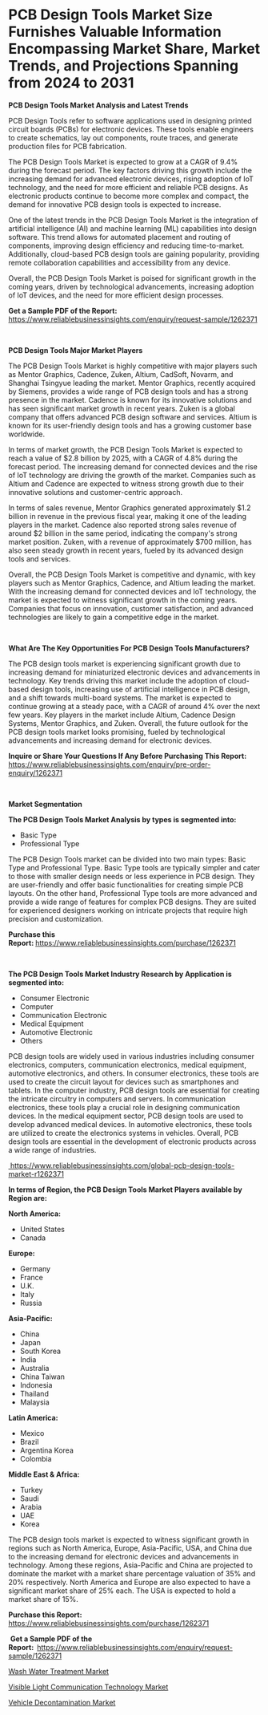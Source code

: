 <p><h1>PCB Design Tools Market Size Furnishes Valuable Information Encompassing Market Share, Market Trends, and Projections Spanning from 2024 to 2031</h1></p><p><strong>PCB Design Tools Market Analysis and Latest Trends</strong></p>
<p><p>PCB Design Tools refer to software applications used in designing printed circuit boards (PCBs) for electronic devices. These tools enable engineers to create schematics, lay out components, route traces, and generate production files for PCB fabrication.</p><p>The PCB Design Tools Market is expected to grow at a CAGR of 9.4% during the forecast period. The key factors driving this growth include the increasing demand for advanced electronic devices, rising adoption of IoT technology, and the need for more efficient and reliable PCB designs. As electronic products continue to become more complex and compact, the demand for innovative PCB design tools is expected to increase.</p><p>One of the latest trends in the PCB Design Tools Market is the integration of artificial intelligence (AI) and machine learning (ML) capabilities into design software. This trend allows for automated placement and routing of components, improving design efficiency and reducing time-to-market. Additionally, cloud-based PCB design tools are gaining popularity, providing remote collaboration capabilities and accessibility from any device.</p><p>Overall, the PCB Design Tools Market is poised for significant growth in the coming years, driven by technological advancements, increasing adoption of IoT devices, and the need for more efficient design processes.</p></p>
<p><strong>Get a Sample PDF of the Report:&nbsp;</strong> <a href="https://www.reliablebusinessinsights.com/enquiry/request-sample/1262371">https://www.reliablebusinessinsights.com/enquiry/request-sample/1262371</a></p>
<p>&nbsp;</p>
<p><strong>PCB Design Tools Major Market Players</strong></p>
<p><p>The PCB Design Tools Market is highly competitive with major players such as Mentor Graphics, Cadence, Zuken, Altium, CadSoft, Novarm, and Shanghai Tsingyue leading the market. Mentor Graphics, recently acquired by Siemens, provides a wide range of PCB design tools and has a strong presence in the market. Cadence is known for its innovative solutions and has seen significant market growth in recent years. Zuken is a global company that offers advanced PCB design software and services. Altium is known for its user-friendly design tools and has a growing customer base worldwide.</p><p>In terms of market growth, the PCB Design Tools Market is expected to reach a value of $2.8 billion by 2025, with a CAGR of 4.8% during the forecast period. The increasing demand for connected devices and the rise of IoT technology are driving the growth of the market. Companies such as Altium and Cadence are expected to witness strong growth due to their innovative solutions and customer-centric approach.</p><p>In terms of sales revenue, Mentor Graphics generated approximately $1.2 billion in revenue in the previous fiscal year, making it one of the leading players in the market. Cadence also reported strong sales revenue of around $2 billion in the same period, indicating the company's strong market position. Zuken, with a revenue of approximately $700 million, has also seen steady growth in recent years, fueled by its advanced design tools and services.</p><p>Overall, the PCB Design Tools Market is competitive and dynamic, with key players such as Mentor Graphics, Cadence, and Altium leading the market. With the increasing demand for connected devices and IoT technology, the market is expected to witness significant growth in the coming years. Companies that focus on innovation, customer satisfaction, and advanced technologies are likely to gain a competitive edge in the market.</p></p>
<p>&nbsp;</p>
<p><strong>What Are The Key Opportunities For PCB Design Tools Manufacturers?</strong></p>
<p><p>The PCB design tools market is experiencing significant growth due to increasing demand for miniaturized electronic devices and advancements in technology. Key trends driving this market include the adoption of cloud-based design tools, increasing use of artificial intelligence in PCB design, and a shift towards multi-board systems. The market is expected to continue growing at a steady pace, with a CAGR of around 4% over the next few years. Key players in the market include Altium, Cadence Design Systems, Mentor Graphics, and Zuken. Overall, the future outlook for the PCB design tools market looks promising, fueled by technological advancements and increasing demand for electronic devices.</p></p>
<p><strong>Inquire or Share Your Questions If Any Before Purchasing This Report:</strong> <a href="https://www.reliablebusinessinsights.com/enquiry/pre-order-enquiry/1262371">https://www.reliablebusinessinsights.com/enquiry/pre-order-enquiry/1262371</a></p>
<p>&nbsp;</p>
<p><strong>Market Segmentation</strong></p>
<p><strong>The PCB Design Tools Market Analysis by types is segmented into:</strong></p>
<p><ul><li>Basic Type</li><li>Professional Type</li></ul></p>
<p><p>The PCB Design Tools market can be divided into two main types: Basic Type and Professional Type. Basic Type tools are typically simpler and cater to those with smaller design needs or less experience in PCB design. They are user-friendly and offer basic functionalities for creating simple PCB layouts. On the other hand, Professional Type tools are more advanced and provide a wide range of features for complex PCB designs. They are suited for experienced designers working on intricate projects that require high precision and customization.</p></p>
<p><strong>Purchase this Report:&nbsp;</strong><a href="https://www.reliablebusinessinsights.com/purchase/1262371">https://www.reliablebusinessinsights.com/purchase/1262371</a></p>
<p>&nbsp;</p>
<p><strong>The PCB Design Tools Market Industry Research by Application is segmented into:</strong></p>
<p><ul><li>Consumer Electronic</li><li>Computer</li><li>Communication Electronic</li><li>Medical Equipment</li><li>Automotive Electronic</li><li>Others</li></ul></p>
<p><p>PCB design tools are widely used in various industries including consumer electronics, computers, communication electronics, medical equipment, automotive electronics, and others. In consumer electronics, these tools are used to create the circuit layout for devices such as smartphones and tablets. In the computer industry, PCB design tools are essential for creating the intricate circuitry in computers and servers. In communication electronics, these tools play a crucial role in designing communication devices. In the medical equipment sector, PCB design tools are used to develop advanced medical devices. In automotive electronics, these tools are utilized to create the electronics systems in vehicles. Overall, PCB design tools are essential in the development of electronic products across a wide range of industries.</p></p>
<p><a href="https://www.reliablebusinessinsights.com/global-pcb-design-tools-market-r1262371">&nbsp;https://www.reliablebusinessinsights.com/global-pcb-design-tools-market-r1262371</a></p>
<p><strong>In terms of Region, the PCB Design Tools Market Players available by Region are:</strong></p>
<p>
    <p> <strong> North America: </strong>
        <ul>
            <li>United States</li>
            <li>Canada</li>
        </ul>
        </p> 
    <p> <strong> Europe: </strong>
        <ul>
            <li>Germany</li>
            <li>France</li>
            <li>U.K.</li>
            <li>Italy</li>
            <li>Russia</li>
        </ul>
        </p> 
    <p> <strong> Asia-Pacific: </strong>
        <ul>
            <li>China</li>
            <li>Japan</li>
            <li>South Korea</li>
            <li>India</li>
            <li>Australia</li>
            <li>China Taiwan</li>
            <li>Indonesia</li>
            <li>Thailand</li>
            <li>Malaysia</li>
        </ul>
        </p> 
    <p> <strong> Latin America: </strong>
        <ul>
            <li>Mexico</li>
            <li>Brazil</li>
            <li>Argentina Korea</li>
            <li>Colombia</li>
        </ul>
        </p> 
    <p> <strong> Middle East & Africa: </strong>
        <ul>
            <li>Turkey</li>
            <li>Saudi</li>
            <li>Arabia</li>
            <li>UAE</li>
            <li>Korea</li>
        </ul>
    </p>
    </p>
<p><p>The PCB design tools market is expected to witness significant growth in regions such as North America, Europe, Asia-Pacific, USA, and China due to the increasing demand for electronic devices and advancements in technology. Among these regions, Asia-Pacific and China are projected to dominate the market with a market share percentage valuation of 35% and 20% respectively. North America and Europe are also expected to have a significant market share of 25% each. The USA is expected to hold a market share of 15%.</p></p>
<p><strong>Purchase this Report: </strong><a href="https://www.reliablebusinessinsights.com/purchase/1262371">https://www.reliablebusinessinsights.com/purchase/1262371</a></p>
<p>&nbsp;<strong>Get a Sample PDF of the Report:&nbsp;&nbsp;</strong><a href="https://www.reliablebusinessinsights.com/enquiry/request-sample/1262371">https://www.reliablebusinessinsights.com/enquiry/request-sample/1262371</a></p>
<p><strong></strong></p>
<p><p><a href="https://github.com/mooaaztarek/Market-Research-Report-List-1/blob/main/wash-water-treatment-market.md">Wash Water Treatment Market</a></p><p><a href="https://github.com/zmnbyevx75/Market-Research-Report-List-1/blob/main/visible-light-communication-technology-market.md">Visible Light Communication Technology Market</a></p><p><a href="https://github.com/liliskanaya73/Market-Research-Report-List-1/blob/main/vehicle-decontamination-market.md">Vehicle Decontamination Market</a></p></p>